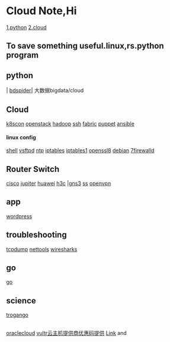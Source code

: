 # Cloud Note,Hi
[1.python](##python)
[2.cloud](##cloud)
## To save something useful.linux,rs.python program 
## python
| [bdspider](bdspider.py)|
大数据bigdata/cloud
## Cloud 


[k8scon](conjure-up.html)
[openstack](openstack.html)
[hadoop](hadoop.html)
[ssh](ssh.html)
[fabric](fabric.html)
[puppet](puppet.html)
[ansible](ansible.html)

#### linux config

[shell](linux/shell.html)
[vsftpd](linux/yum.html)
[ntp](linux/ntp.html)
[iptables](linux/iptables.html)
[iptables1](linux/iptables1.html)
[openssl8](linux/opensslssh.html)
[debian](linux/debian1.html)
[7firewalld](linux/firewalld.html)

## Router Switch

[cisco](net/cisco1.html)
[jupiter](net/jupiter.html)
[huawei](net/huawei.html)
[h3c](net/h3c1.html)
|[gns3](net/gns.html)
[ss](ss.html)
[openvpn](openvpn.html)

## app
[wordpress](linux/wp.html)

## troubleshooting

[tcpdump](linux/tcpdump.html)
[nettools](linux/nettools.html)
[wiresharks](linux/wiresharks.html)
## go
[go](linux/go.html)

## science
[trogango](linux/trogango.html)

## 
[oraclecloud](linux/oracle.md)
[vultr云主机提供商优惠码提供](https://www.vultr.com/?ref=9064803-8H)
[Link](url) and 



